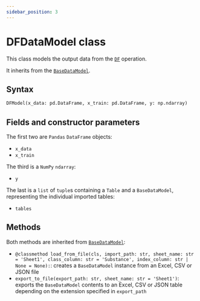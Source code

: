 ```yaml
---
sidebar_position: 3
---
```


# DFDataModel class

This class models the output data from the [`DF`](./df-class.md) operation.

It inherits from the [`BaseDataModel`](../base/basedatamodel.md).

## Syntax

```python
DFModel(x_data: pd.DataFrame, x_train: pd.DataFrame, y: np.ndarray)
```

## Fields and constructor parameters

The first two are `Pandas` `DataFrame` objects:
- `x_data`
- `x_train`

The third is a `NumPy` `ndarray`:
- `y`

The last is a `list` of `tuple`s containing a `Table` and a `BaseDataModel`, representing the individual imported tables:
- `tables`

## Methods

Both methods are inherited from [`BaseDataModel`](../base/basedatamodel.md):

- `@classmethod load_from_file(cls, import_path: str, sheet_name: str = 'Sheet1', class_column: str = 'Substance', index_column: str | None = None):`: creates a `BaseDataModel` instance from an Excel, CSV or JSON file
- `export_to_file(export_path: str, sheet_name: str = 'Sheet1')`: exports the `BaseDataModel` contents to an Excel, CSV or JSON table depending on the extension specified in `export_path`